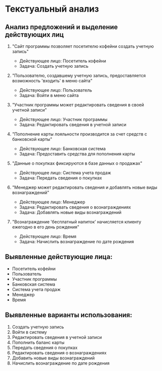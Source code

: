 # Текстуальный анализ

## Анализ предложений и выделение действующих лиц

1. "Сайт программы позволяет посетителю кофейни создать учетную запись"
   - Действующее лицо: Посетитель кофейни
   - Задача: Создать учетную запись

2. "Пользователю, создавшему учетную запись, предоставляется возможность 'входить' в меню сайта"
   - Действующее лицо: Пользователь
   - Задача: Войти в меню сайта

3. "Участник программы может редактировать сведения в своей учетной записи"
   - Действующее лицо: Участник программы
   - Задача: Редактировать сведения в учетной записи

4. "Пополнение карты лояльности производится за счет средств с банковской карты"
   - Действующее лицо: Банковская система
   - Задача: Предоставить средства для пополнения карты

5. "Данные о покупках фиксируются в базе данных о продажах"
   - Действующее лицо: Система учета продаж
   - Задача: Передать сведения о покупках

6. "Менеджер может редактировать сведения и добавлять новые виды вознаграждений"
   - Действующее лицо: Менеджер
   - Задача: Редактировать сведения о вознаграждениях
   - Задача: Добавлять новые виды вознаграждений

7. "Вознаграждение 'бесплатный напиток' начисляется клиенту ежегодно в его день рождения"
   - Действующее лицо: Время
   - Задача: Начислить вознаграждение по дате рождения

## Выявленные действующие лица:
- Посетитель кофейни
- Пользователь
- Участник программы
- Банковская система
- Система учета продаж
- Менеджер
- Время

## Выявленные варианты использования:
1. Создать учетную запись
2. Войти в систему
3. Редактировать сведения в учетной записи
4. Пополнить баланс карты
5. Передать сведения о покупках
6. Редактировать сведения о вознаграждениях
7. Добавить новые виды вознаграждений
8. Начислить вознаграждение по дате рождения 